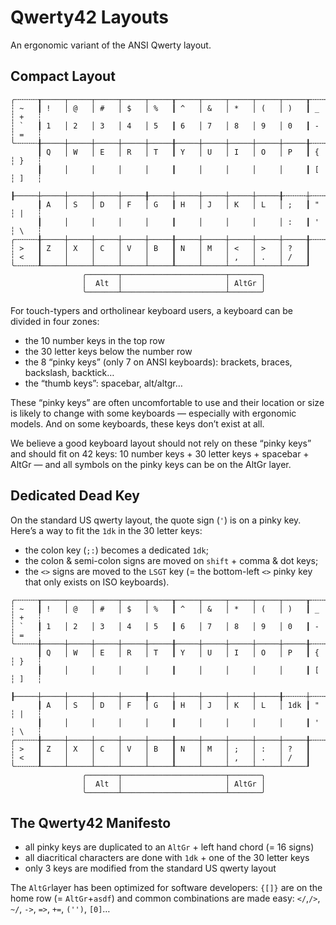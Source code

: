 # Qwerty42 Layouts

An ergonomic variant of the ANSI Qwerty layout.

## Compact Layout

```
╭╌╌╌╌╌┰─────┬─────┬─────┬─────┬─────┰─────┬─────┬─────┬─────┬─────┰╌╌╌╌╌┬╌╌╌╌╌╮
┆ ~   ┃ !   │ @   │ #   │ $   │ %   ┃ ^   │ &   │ *   │ (   │ )   ┃ _   ┆ +   ┆
┆ `   ┃ 1   │ 2   │ 3   │ 4   │ 5   ┃ 6   │ 7   │ 8   │ 9   │ 0   ┃ -   ┆ =   ┆
╰╌╌╌╌╌╂─────┼─────┼─────┼─────┼─────╂─────┼─────┼─────┼─────┼─────╂╌╌╌╌╌┼╌╌╌╌╌┤
      ┃ Q   │ W   │ E   │ R   │ T   ┃ Y   │ U   │ I   │ O   │ P   ┃ {   ┆ }   ┆
      ┃     │     │     │     │     ┃     │     │     │     │     ┃ [   ┆ ]   ┆
      ┠─────┼─────┼─────┼─────┼─────╂─────┼─────┼─────┼─────┼─────╂╌╌╌╌╌┼╌╌╌╌╌┤
      ┃ A   │ S   │ D   │ F   │ G   ┃ H   │ J   │ K   │ L   │ ;   ┃ "   ┆ |   ┆
      ┃     │     │     │     │     ┃     │     │     │     │ :   ┃ '   ┆ \   ┆
╭╌╌╌╌╌╂─────┼─────┼─────┼─────┼─────╂─────┼─────┼─────┼─────┼─────╂╌╌╌╌╌┴╌╌╌╌╌╯
┆ >   ┃ Z   │ X   │ C   │ V   │ B   ┃ N   │ M   │ <   │ >   │ ?   ┃
┆ <   ┃     │     │     │     │     ┃     │     │ ,   │ .   │ /   ┃
╰╌╌╌╌╌┸─────┴─────┴─────┴─────┴─────┸─────┴─────┴─────┴─────┴─────┚
                ╭───────┬───────────────────────┬───────╮
                │  Alt  │                       │ AltGr │
                ╰───────┴───────────────────────┴───────╯
```

For touch-typers and ortholinear keyboard users, a keyboard can be divided in
four zones:

- the 10 number keys in the top row
- the 30 letter keys below the number row
- the 8 “pinky keys” (only 7 on ANSI keyboards): brackets, braces, backslash, backtick…
- the “thumb keys”: spacebar, alt/altgr…

These “pinky keys” are often uncomfortable to use and their location or size is likely to change with some keyboards — especially with ergonomic models. And on some keyboards, these keys don’t exist at all.

We believe a good keyboard layout should not rely on these “pinky keys” and should fit on 42 keys: 10 number keys + 30 letter keys + spacebar + AltGr — and all symbols on the pinky keys can be on the AltGr layer.

## Dedicated Dead Key

On the standard US qwerty layout, the quote sign (`'`) is on a pinky key. Here’s a way to fit the `1dk` in the 30 letter keys:

- the colon key (`;:`) becomes a dedicated `1dk`;
- the colon & semi-colon signs are moved on `shift` + comma & dot keys;
- the `<>` signs are moved to the `LSGT` key (= the bottom-left `<>` pinky key that only exists on ISO keyboards).

```
╭╌╌╌╌╌┰─────┬─────┬─────┬─────┬─────┰─────┬─────┬─────┬─────┬─────┰╌╌╌╌╌┬╌╌╌╌╌╮
┆ ~   ┃ !   │ @   │ #   │ $   │ %   ┃ ^   │ &   │ *   │ (   │ )   ┃ _   ┆ +   ┆
┆ `   ┃ 1   │ 2   │ 3   │ 4   │ 5   ┃ 6   │ 7   │ 8   │ 9   │ 0   ┃ -   ┆ =   ┆
╰╌╌╌╌╌╂─────┼─────┼─────┼─────┼─────╂─────┼─────┼─────┼─────┼─────╂╌╌╌╌╌┼╌╌╌╌╌┤
      ┃ Q   │ W   │ E   │ R   │ T   ┃ Y   │ U   │ I   │ O   │ P   ┃ {   ┆ }   ┆
      ┃     │     │     │     │     ┃     │     │     │     │     ┃ [   ┆ ]   ┆
      ┠─────┼─────┼─────┼─────┼─────╂─────┼─────┼─────┼─────┼─────╂╌╌╌╌╌┼╌╌╌╌╌┤
      ┃ A   │ S   │ D   │ F   │ G   ┃ H   │ J   │ K   │ L   │ 1dk ┃ "   ┆ |   ┆
      ┃     │     │     │     │     ┃     │     │     │     │     ┃ '   ┆ \   ┆
╭╌╌╌╌╌╂─────┼─────┼─────┼─────┼─────╂─────┼─────┼─────┼─────┼─────╂╌╌╌╌╌┴╌╌╌╌╌╯
┆ >   ┃ Z   │ X   │ C   │ V   │ B   ┃ N   │ M   │ ;   │ :   │ ?   ┃
┆ <   ┃     │     │     │     │     ┃     │     │ ,   │ .   │ /   ┃
╰╌╌╌╌╌┸─────┴─────┴─────┴─────┴─────┸─────┴─────┴─────┴─────┴─────┚
                ╭───────┬───────────────────────┬───────╮
                │  Alt  │                       │ AltGr │
                ╰───────┴───────────────────────┴───────╯
```

## The Qwerty42 Manifesto

- all pinky keys are duplicated to an `AltGr` + left hand chord (= 16 signs)
- all diacritical characters are done with `1dk` + one of the 30 letter keys
- only 3 keys are modified from the standard US qwerty layout

The `AltGr`layer has been optimized for software developers: `{[]}` are on the home row (= `AltGr`+`asdf`) and common combinations are made easy: `</`,`/>`, `~/`, `->`, `=>`, `+=`, `('')`, `[0]`…
